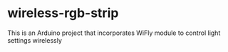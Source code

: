 wireless-rgb-strip
==================

This is an Arduino project that incorporates WiFly module to control light settings wirelessly 
